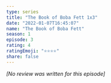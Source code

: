 ```yaml
---
type: series
title: "The Book of Boba Fett 1x3"
date: "2022-01-07T16:45:07"
name: "The Book of Boba Fett"
season: 1
episode: 3
rating: 4
ratingEmoji: "⭐️⭐️⭐️⭐️"
share: false
---
```


*[No review was written for this episode]*
